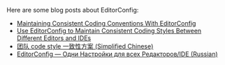 Here are some blog posts about EditorConfig:

- [Maintaining Consistent Coding Conventions With EditorConfig](http://treyhunner.com/2012/02/editorconfig/)
- [Use EditorConfig to Maintain Consistent Coding Styles Between Different Editors and IDEs](http://www.topbug.net/blog/2012/03/14/use-editorconfig-to-maintain-consistent-coding-styles-between-different-editors-and-ides/)
- [团队 code style 一致性方案 (Simplified Chinese)](http://www.jsser.com/t/80)
- [EditorConfig — Одни Настройки для всех Редакторов/IDE (Russian)](http://habrahabr.ru/post/220131/)
 